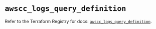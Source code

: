# `awscc_logs_query_definition`

Refer to the Terraform Registry for docs: [`awscc_logs_query_definition`](https://registry.terraform.io/providers/hashicorp/awscc/0.70.0/docs/resources/logs_query_definition).
